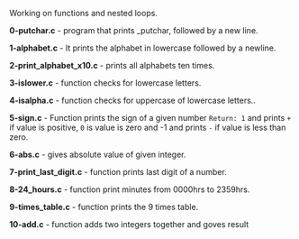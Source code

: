 Working on functions and nested loops.

**0-putchar.c** - program that prints _putchar, followed by a new line.

**1-alphabet.c** - It prints the alphabet in lowercase followed by a newline.

**2-print_alphabet_x10.c** - prints all alphabets ten times.

**3-islower.c** - function checks for lowercase letters.

**4-isalpha.c** - function checks for uppercase of lowercase letters..

**5-sign.c** - Function prints the sign of a given number `Return: 1` and prints `+` if value is positive, `0` is value is zero and -1 and prints `-` if value is less than zero.

**6-abs.c** - gives absolute value of given integer.

**7-print_last_digit.c** - function prints last digit of a number.

**8-24_hours.c** - function print minutes from 0000hrs to 2359hrs.

**9-times_table.c** - function prints the 9 times table.

**10-add.c** - function adds two integers together and goves result
